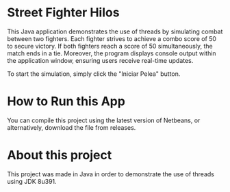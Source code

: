 # Street Fighter Hilos

This Java application demonstrates the use of threads by simulating combat between two fighters. Each fighter strives to achieve a combo score of 50 to secure victory. If both fighters reach a score of 50 simultaneously, the match ends in a tie. Moreover, the program displays console output within the application window, ensuring users receive real-time updates.

To start the simulation, simply click the "Iniciar Pelea" button.

# How to Run this App
You can compile this project using the latest version of Netbeans, or alternatively, download the file from releases.

# About this project

This project was made in Java in order to demonstrate the use of threads using JDK 8u391.

